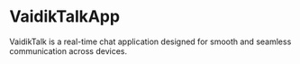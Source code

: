 # VaidikTalkApp
VaidikTalk is a real-time chat application designed for smooth and seamless communication across devices.
